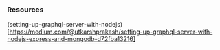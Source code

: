 ### Resources
(setting-up-graphql-server-with-nodejs)[https://medium.com/@utkarshprakash/setting-up-graphql-server-with-nodejs-express-and-mongodb-d72fba13216]